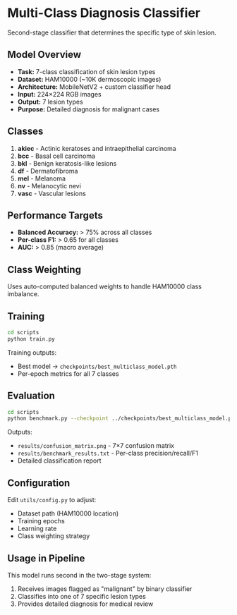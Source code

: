# Multi-Class Diagnosis Classifier

Second-stage classifier that determines the specific type of skin lesion.

## Model Overview

- **Task:** 7-class classification of skin lesion types
- **Dataset:** HAM10000 (~10K dermoscopic images)
- **Architecture:** MobileNetV2 + custom classifier head
- **Input:** 224×224 RGB images
- **Output:** 7 lesion types
- **Purpose:** Detailed diagnosis for malignant cases

## Classes

1. **akiec** - Actinic keratoses and intraepithelial carcinoma
2. **bcc** - Basal cell carcinoma
3. **bkl** - Benign keratosis-like lesions
4. **df** - Dermatofibroma
5. **mel** - Melanoma
6. **nv** - Melanocytic nevi
7. **vasc** - Vascular lesions

## Performance Targets

- **Balanced Accuracy:** > 75% across all classes
- **Per-class F1:** > 0.65 for all classes
- **AUC:** > 0.85 (macro average)

## Class Weighting

Uses auto-computed balanced weights to handle HAM10000 class imbalance.

## Training

```bash
cd scripts
python train.py
```

Training outputs:
- Best model → `checkpoints/best_multiclass_model.pth`
- Per-epoch metrics for all 7 classes

## Evaluation

```bash
cd scripts
python benchmark.py --checkpoint ../checkpoints/best_multiclass_model.pth
```

Outputs:
- `results/confusion_matrix.png` - 7×7 confusion matrix
- `results/benchmark_results.txt` - Per-class precision/recall/F1
- Detailed classification report

## Configuration

Edit `utils/config.py` to adjust:
- Dataset path (HAM10000 location)
- Training epochs
- Learning rate
- Class weighting strategy

## Usage in Pipeline

This model runs second in the two-stage system:
1. Receives images flagged as "malignant" by binary classifier
2. Classifies into one of 7 specific lesion types
3. Provides detailed diagnosis for medical review
